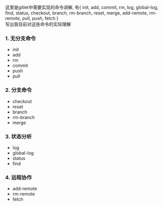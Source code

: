 
这里是gitlet中需要实现的命令讲解, 有{ init, add, commit, rm, log, global-log, find, status, checkout, branch, rm-branch, reset, merge, add-remote, rm-remote, pull, push, fetch }  
写出我目前对这些命令的实际理解  

### 1. 无分支命令
- init 
- add
- rm
- commit
- push
- pull

### 2. 分支命令
- checkout
- reset
- branch
- rm-branch
- merge

### 3. 状态分析
- log
- global-log
- status
- find

### 4. 远程协作
- add-remote
- rm-remote
- fetch